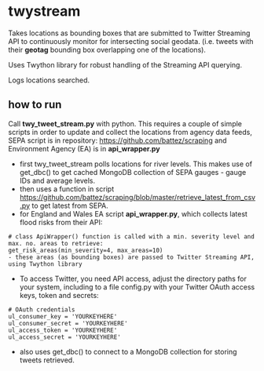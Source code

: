 # twystream

Takes locations as bounding boxes that are submitted to Twitter Streaming API to continuously monitor for intersecting social geodata. (i.e. tweets with their **geotag** bounding box overlapping one of the locations).

Uses Twython library for robust handling of the Streaming API querying.

Logs locations searched.

## how to run

Call **twy_tweet_stream.py** with python. This requires a couple of simple scripts in order to update and collect the locations from agency data feeds, SEPA script is in repository: https://github.com/battez/scraping and Environment Agency (EA) is in **api_wrapper.py** 

- first twy_tweet_stream polls locations for river levels. This makes use of get_dbc() to get cached MongoDB collection of SEPA gauges - gauge IDs and average levels.
- then uses a function in script https://github.com/battez/scraping/blob/master/retrieve_latest_from_csv.py to get latest from SEPA.
- for England and Wales EA script **api_wrapper.py**, which collects latest flood risks from their API: 
```
# class ApiWrapper() function is called with a min. severity level and max. no. areas to retrieve:
get_risk_areas(min_severity=4, max_areas=10)
- these areas (as bounding boxes) are passed to Twitter Streaming API, using Twython library
```
- To access Twitter, you need API access, adjust the directory paths for your system, including to a file config.py with your Twitter OAuth access keys, token and secrets:

```
# OAuth credentials 
ul_consumer_key = 'YOURKEYHERE'
ul_consumer_secret = 'YOURKEYHERE'
ul_access_token = 'YOURKEYHERE'
ul_access_secret = 'YOURKEYHERE'
```
- also uses get_dbc()  to connect to a MongoDB collection for storing tweets retrieved.

